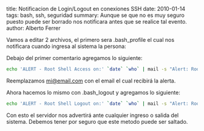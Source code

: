title: Notificacion de Login/Logout en conexiones SSH
date: 2010-01-14
tags: bash, ssh, seguridad
summary: Aunque se que no es muy seguro puesto puede ser borrado nos notificara antes que se realice tal evento.
author: Alberto Ferrer

Vamos a editar 2 archivos, el primero sera .bash_profile el cual nos notificara cuando ingresa al sistema la persona:

Debajo del primer comentario agregamos lo siguiente:

```bash
echo 'ALERT - Root Shell Access on:' `date` `who` | mail -s "Alert: Root Access from `who | awk '{print $6}'`" mi@email.com
```

Reemplazamos mi@email.com con el email el cual recibirá la alerta.

Ahora hacemos lo mismo con .bash_logout y agregamos lo siguiente:

```bash
echo 'ALERT - Root Shell Logout on:' `date` `who` | mail -s "Alert: Root Logout from `who | awk '{print $6}'`" mi@email.com
```

Con esto el servidor nos advertirá ante cualquier ingreso o salida del sistema. Debemos tener por seguro que este metodo puede ser saltado. 